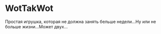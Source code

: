 # WotTakWot
Простая игрушка, которая не должна занять бельше недели...Ну или не больше жизни...Может двух... 
